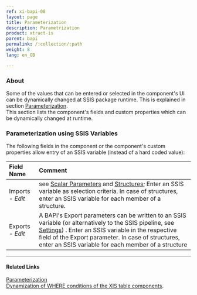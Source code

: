```yaml
---
ref: xi-bapi-08
layout: page
title: Parameterization
description: Parametrization
product: xtract-is
parent: bapi
permalink: /:collection/:path
weight: 8
lang: en_GB

---
```



### About
Some of the values that can be entered or selected in the component's UI can be dynamically changed at SSIS package runtime. This is explained in section [Parameterization](/../parameterization). <br>
This section lists the component's fields and custom properties which can be dynamically changed at runtime.


### Parameterization using SSIS Variables
The following fields in the component or the component's custom properties allow entry of an SSIS variable (instead of a hard coded value):

|Field Name|Comment|
|:----|:----|
| Imports - *Edit*|see [Scalar Parameters](./scalar-parameters) and [Structures](./structures); Enter an SSIS variable as selection criteria. In case of structures, enter an SSIS variable for each member of a structure.|
| Exports - *Edit*|A BAPI's Export parameters can be written to an SSIS variable (or alternatively to the SSIS pipeline, see [Settings](./settings)) . Enter an SSIS variable in the respective field of the Export parameter. In case of structures, enter an SSIS variable for each member of a structure|



****
#### Related Links
[Parameterization](../parameterization/) <br>
[Dynamization of WHERE conditions of the XIS table components](https://kb.theobald-software.com/xtract-is/Dynamization-of-WHERE-conditions-of-the-XIS-table-components).
